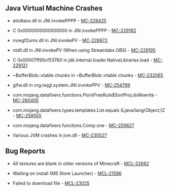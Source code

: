 ## Java Virtual Machine Crashes
- atio6axx.dll in JNI.invokePPPP - [MC-228425](https://bugs.mojang.com/browse/MC-228425)

- C 0x0000000000000000 in JNI.invokePPPP - [MC-229182](https://bugs.mojang.com/browse/MC-229182)

- nvwgf2umx.dll in JNI.invokePV - [MC-228872](https://bugs.mojang.com/browse/MC-228872)

- ntdll.dll in JNI.invokePV (When using Streamlabs OBS) - [MC-229195](https://bugs.mojang.com/browse/MC-229195)

- C 0x00007ff95cf53760 in jdk.internal.loader.NativeLibraries.load - [MC-229121](https://bugs.mojang.com/browse/MC-229121)

- ~BufferBlob::vtable chunks in ~BufferBlob::vtable chunks - [MC-232065](https://bugs.mojang.com/browse/MC-232065)

- glfw.dll in org.lwjgl.system.JNI.invokePPV - [MC-254799](https://bugs.mojang.com/browse/MC-254799)

- com.mojang.datafixers.functions.PointFreeRule$SortProj.doRewrite - [MC-260405](https://bugs.mojang.com/browse/MC-260405)

- com.mojang.datafixers.types.templates.List.equals (Ljava/lang/Object;)Z - [MC-259555](https://bugs.mojang.com/browse/MC-259555)

- com.mojang.datafixers.functions.Comp.one - [MC-259627](https://bugs.mojang.com/browse/MC-259627)

- Various JVM crashes in jvm.dll - [MC-230527](https://bugs.mojang.com/browse/MC-230527)

## Bug Reports
- All textures are blank in older versions of Minecraft - [MCL-22662](https://bugs.mojang.com/browse/MCL-22662)

- Waiting on install (MS Store Launcher) - [MCL-21596](https://bugs.mojang.com/browse/MCL-21596)

- Failed to download file - [MCL-23025](https://bugs.mojang.com/browse/MCL-23025)
